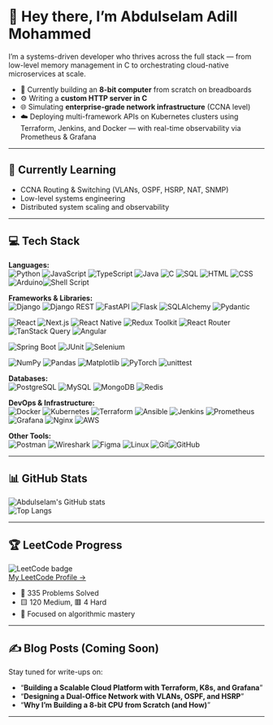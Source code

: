 # 👋 Hey there, I’m Abdulselam Adill Mohammed

I’m a systems-driven developer who thrives across the full stack — from low-level memory management in C to orchestrating cloud-native microservices at scale.

- 🧠 Currently building an **8-bit computer** from scratch on breadboards  
- ⚙️ Writing a **custom HTTP server in C**  
- 🌐 Simulating **enterprise-grade network infrastructure** (CCNA level)  
- ☁️ Deploying multi-framework APIs on Kubernetes clusters using Terraform, Jenkins, and Docker — with real-time observability via Prometheus & Grafana

---

## 🧠 Currently Learning

- CCNA Routing & Switching (VLANs, OSPF, HSRP, NAT, SNMP)  
- Low-level systems engineering  
- Distributed system scaling and observability  

---

## 💻 Tech Stack

**Languages:**  
![Python](https://img.shields.io/badge/-Python-3776AB?style=for-the-badge&logo=python&logoColor=white) ![JavaScript](https://img.shields.io/badge/-JavaScript-F7DF1E?style=for-the-badge&logo=javascript&logoColor=black) ![TypeScript](https://img.shields.io/badge/-TypeScript-3178C6?style=for-the-badge&logo=typescript&logoColor=white) ![Java](https://img.shields.io/badge/-Java-007396?style=for-the-badge&logo=openjdk&logoColor=white) ![C](https://img.shields.io/badge/-C-A8B9CC?style=for-the-badge&logo=c&logoColor=black) ![SQL](https://img.shields.io/badge/-SQL-4479A1?style=for-the-badge&logo=mysql&logoColor=white) ![HTML](https://img.shields.io/badge/-HTML5-E34F26?style=for-the-badge&logo=html5&logoColor=white) ![CSS](https://img.shields.io/badge/-CSS3-1572B6?style=for-the-badge&logo=css3&logoColor=white) ![Arduino](https://img.shields.io/badge/-Arduino-00979D?style=for-the-badge&logo=arduino&logoColor=white)![Shell Script](https://img.shields.io/badge/-Shell_Script-121011?style=for-the-badge&logo=gnu-bash&logoColor=white)

**Frameworks & Libraries:**  
![Django](https://img.shields.io/badge/-Django-092E20?style=for-the-badge&logo=django&logoColor=white)
![Django REST](https://img.shields.io/badge/-DRF-FF1709?style=for-the-badge&logo=django&logoColor=white)
![FastAPI](https://img.shields.io/badge/-FastAPI-009688?style=for-the-badge&logo=fastapi&logoColor=white)
![Flask](https://img.shields.io/badge/-Flask-000000?style=for-the-badge&logo=flask&logoColor=white)
![SQLAlchemy](https://img.shields.io/badge/-SQLAlchemy-FF1717?style=for-the-badge&logo=databricks&logoColor=white)
![Pydantic](https://img.shields.io/badge/-Pydantic-009688?style=for-the-badge&logo=python&logoColor=white)

![React](https://img.shields.io/badge/-React-20232A?style=for-the-badge&logo=react&logoColor=61DAFB)
![Next.js](https://img.shields.io/badge/-Next.js-000000?style=for-the-badge&logo=next.js&logoColor=white)
![React Native](https://img.shields.io/badge/-React_Native-20232A?style=for-the-badge&logo=react&logoColor=61DAFB)
![Redux Toolkit](https://img.shields.io/badge/-Redux_Toolkit-764ABC?style=for-the-badge&logo=redux&logoColor=white)
![React Router](https://img.shields.io/badge/-React_Router-CA4245?style=for-the-badge&logo=reactrouter&logoColor=white)
![TanStack Query](https://img.shields.io/badge/-TanStack_Query-FF4154?style=for-the-badge&logo=react-query&logoColor=white)
![Angular](https://img.shields.io/badge/-Angular-DD0031?style=for-the-badge&logo=angular&logoColor=white)

![Spring Boot](https://img.shields.io/badge/-Spring_Boot-6DB33F?style=for-the-badge&logo=spring-boot&logoColor=white)
![JUnit](https://img.shields.io/badge/-JUnit-25A162?style=for-the-badge&logo=java&logoColor=white)
![Selenium](https://img.shields.io/badge/-Selenium-43B02A?style=for-the-badge&logo=selenium&logoColor=white)

![NumPy](https://img.shields.io/badge/-NumPy-013243?style=for-the-badge&logo=numpy&logoColor=white)
![Pandas](https://img.shields.io/badge/-Pandas-150458?style=for-the-badge&logo=pandas&logoColor=white)
![Matplotlib](https://img.shields.io/badge/-Matplotlib-11557C?style=for-the-badge&logo=plotly&logoColor=white)
![PyTorch](https://img.shields.io/badge/-PyTorch-EE4C2C?style=for-the-badge&logo=pytorch&logoColor=white)
![unittest](https://img.shields.io/badge/-unittest-3776AB?style=for-the-badge&logo=python&logoColor=white)

**Databases:**  
![PostgreSQL](https://img.shields.io/badge/-PostgreSQL-4169E1?style=for-the-badge&logo=postgresql&logoColor=white) ![MySQL](https://img.shields.io/badge/-MySQL-4479A1?style=for-the-badge&logo=mysql&logoColor=white) ![MongoDB](https://img.shields.io/badge/-MongoDB-47A248?style=for-the-badge&logo=mongodb&logoColor=white) ![Redis](https://img.shields.io/badge/-Redis-DC382D?style=for-the-badge&logo=redis&logoColor=white)

**DevOps & Infrastructure:**  
![Docker](https://img.shields.io/badge/-Docker-2496ED?style=for-the-badge&logo=docker&logoColor=white) ![Kubernetes](https://img.shields.io/badge/-Kubernetes-326CE5?style=for-the-badge&logo=kubernetes&logoColor=white) ![Terraform](https://img.shields.io/badge/-Terraform-7B42BC?style=for-the-badge&logo=terraform&logoColor=white) ![Ansible](https://img.shields.io/badge/-Ansible-EE0000?style=for-the-badge&logo=ansible&logoColor=white) ![Jenkins](https://img.shields.io/badge/-Jenkins-D24939?style=for-the-badge&logo=jenkins&logoColor=white) ![Prometheus](https://img.shields.io/badge/-Prometheus-E6522C?style=for-the-badge&logo=prometheus&logoColor=white) ![Grafana](https://img.shields.io/badge/-Grafana-F46800?style=for-the-badge&logo=grafana&logoColor=white) ![Nginx](https://img.shields.io/badge/-Nginx-009639?style=for-the-badge&logo=nginx&logoColor=white) ![AWS](https://img.shields.io/badge/-AWS-232F3E?style=for-the-badge&logo=amazon-aws&logoColor=white)

**Other Tools:**  
![Postman](https://img.shields.io/badge/-Postman-FF6C37?style=for-the-badge&logo=postman&logoColor=white) ![Wireshark](https://img.shields.io/badge/-Wireshark-1679A7?style=for-the-badge&logo=wireshark&logoColor=white) ![Figma](https://img.shields.io/badge/-Figma-F24E1E?style=for-the-badge&logo=figma&logoColor=white) ![Linux](https://img.shields.io/badge/-Linux-FCC624?style=for-the-badge&logo=linux&logoColor=black) ![Git](https://img.shields.io/badge/-Git-F05032?style=for-the-badge&logo=git&logoColor=white)![GitHub](https://img.shields.io/badge/-GitHub-181717?style=for-the-badge&logo=github&logoColor=white)

---

## 📊 GitHub Stats

![Abdulselam's GitHub stats](https://github-readme-stats.vercel.app/api?username=abdulselamadillmohammed&show_icons=true&theme=tokyonight&count_private=true)  
![Top Langs](https://github-readme-stats.vercel.app/api/top-langs/?username=abdulselamadillmohammed&layout=compact&theme=tokyonight)

---

## 🏆 LeetCode Progress

![LeetCode badge](https://img.shields.io/badge/-LeetCode-FFA116?style=for-the-badge&logo=leetcode&logoColor=black)  
[My LeetCode Profile →](https://leetcode.com/u/amonarch123/)

- 🔢 335 Problems Solved  
- 🟨 120 Medium, 🟥 4 Hard  
- 🎯 Focused on algorithmic mastery  

---

## ✍️ Blog Posts (Coming Soon)

Stay tuned for write-ups on:  
- “**Building a Scalable Cloud Platform with Terraform, K8s, and Grafana**”  
- “**Designing a Dual-Office Network with VLANs, OSPF, and HSRP**”  
- “**Why I’m Building a 8-bit CPU from Scratch (and How)**”  

---

<!-- Proudly created with GPRM ( https://gprm.itsvg.in ) -->

